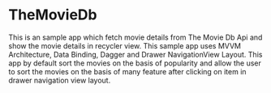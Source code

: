# TheMovieDb
This is an sample app which fetch movie details from The Movie Db Api and show the movie details in recycler view. This sample app uses MVVM Architecture, Data Binding, Dagger and Drawer NavigationView Layout. This app by default sort the movies on the basis of popularity and allow the user to sort the movies on the basis of many feature after clicking on item in drawer navigation view layout.
